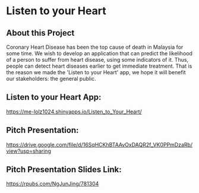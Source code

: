 # Listen to your Heart

## About this Project
Coronary Heart Disease has been the top cause of death in Malaysia for some time. We wish to develop an application that can predict the likelihood of a person to suffer from heart disease, using some indicators of it. Thus, people can detect heart diseases earlier to get immediate treatment. That is the reason we made the 'Listen to your Heart' app, we hope it will benefit our stakeholders: the general public.

## Listen to your Heart App:
https://me-lolz1024.shinyapps.io/Listen_to_Your_Heart/

## Pitch Presentation:
https://drive.google.com/file/d/16SqHCKhBTAAvOxDAQR2f_VK0PPmDzaRb/view?usp=sharing

## Pitch Presentation Slides Link:
https://rpubs.com/NgJunJing/781304
